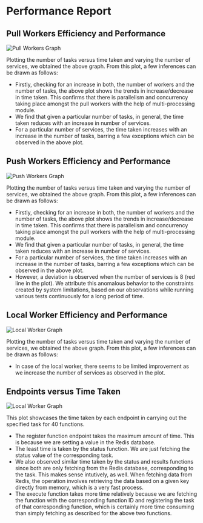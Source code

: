 # Performance Report
## Pull Workers Efficiency and Performance
![Pull Workers Graph](https://github.com/mpcs-52040/project-nirman-john/blob/main/graphs/pull_worker.png)

Plotting the number of tasks versus time taken and varying the number of services, we obtained the above graph. From this plot, a few inferences can be drawn as follows:
* Firstly, checking for an increase in both, the number of workers and the number of tasks, the above plot shows the trends in increase/decrease in time taken. This confirms that there is parallelism and concurrency taking place amongst the pull workers with the help of multi-processing module. 
* We find that given a particular number of tasks, in general, the time taken reduces with an increase in number of services.
* For a particular number of services, the time taken increases with an increase in the number of tasks, barring a few exceptions which can be observed in the above plot. 

## Push Workers Efficiency and Performance 
![Push Workers Graph](https://github.com/mpcs-52040/project-nirman-john/blob/main/graphs/push_worker.png)

Plotting the number of tasks versus time taken and varying the number of services, we obtained the above graph. From this plot, a few inferences can be drawn as follows:
* Firstly, checking for an increase in both, the number of workers and the number of tasks, the above plot shows the trends in increase/decrease in time taken. This confirms that there is parallelism and concurrency taking place amongst the pull workers with the help of multi-processing module. 
* We find that given a particular number of tasks, in general, the time taken reduces with an increase in number of services.
* For a particular number of services, the time taken increases with an increase in the number of tasks, barring a few exceptions which can be observed in the above plot. 
* However, a deviation is observed when the number of services is 8 (red line in the plot). We attribute this anomalous behavior to the constraints created by system limitations, based on our observations while running various tests continuously for a long period of time. 

## Local Worker Efficiency and Performance 
![Local Worker Graph](https://github.com/mpcs-52040/project-nirman-john/blob/main/graphs/local_worker.png)

Plotting the number of tasks versus time taken and varying the number of services, we obtained the above graph. From this plot, a few inferences can be drawn as follows:
* In case of the local worker, there seems to be limited improvement as we increase the number of services as observed in the plot. 

## Endpoints versus Time Taken
![Local Worker Graph](https://github.com/mpcs-52040/project-nirman-john/blob/main/graphs/endpoints_time.png)

This plot showcases the time taken by each endpoint in carrying out the specified task for 40 functions. 
* The register function endpoint takes the maximum amount of time. This is because we are setting a value in the Redis database.
* The least time is taken by the status function. We are just fetching the status value of the corresponding task.
* We also observed similar time taken by the status and results functions since both are only fetching from the Redis database, corresponding to the task. This makes sense intutively, as well. When fetching data from Redis, the operation involves retrieving the data based on a given key directly from memory, which is a very fast process.
* The execute function takes more time relatively because we are fetching the function with the corresponding function ID and registering the task of that corresponding function, which is certainly more time consuming than simply fetching as described for the above two functions.
